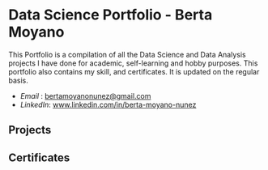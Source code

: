 # Data Science Portfolio - Berta Moyano
This Portfolio is a compilation of all the Data Science and Data Analysis projects I have done for academic, self-learning and hobby purposes. This portfolio also contains my skill, and certificates. It is updated on the regular basis.

- *Email* : bertamoyanonunez@gmail.com
- *LinkedIn*: www.linkedin.com/in/berta-moyano-nunez

## Projects


## Certificates

